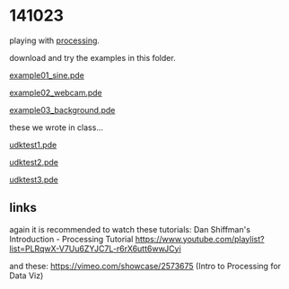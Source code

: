 141023
======

playing with [processing](https://processing.org).

download and try the examples in this folder.

[example01_sine.pde](example01_sine/example01_sine.pde?raw=true)

[example02_webcam.pde](example02_webcam/example02_webcam.pde?raw=true)

[example03_background.pde](example03_background/example03_background.pde?raw=true)

these we wrote in class...

[udktest1.pde](udktest1/udktest1.pde?raw=true)

[udktest2.pde](udktest2/udktest2.pde?raw=true)

[udktest3.pde](udktest3/udktest3.pde?raw=true)

links
-----

again it is recommended to watch these tutorials: Dan Shiffman's Introduction - Processing Tutorial <https://www.youtube.com/playlist?list=PLRqwX-V7Uu6ZYJC7L-r6rX6utt6wwJCyi>

and these: <https://vimeo.com/showcase/2573675> (Intro to Processing for Data Viz)
